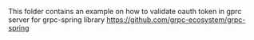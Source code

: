 This folder contains an example on how to validate oauth token in gprc server for grpc-spring library https://github.com/grpc-ecosystem/grpc-spring